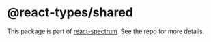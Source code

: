# @react-types/shared

This package is part of [react-spectrum](https://github.com/adobe/react-spectrum). See the repo for more details.